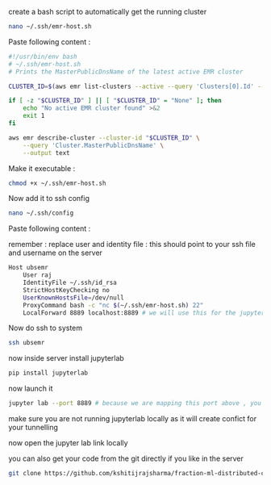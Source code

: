 create a bash script to automatically get the running cluster 
```bash
nano ~/.ssh/emr-host.sh
```

Paste following content : 


```bash
#!/usr/bin/env bash
# ~/.ssh/emr-host.sh
# Prints the MasterPublicDnsName of the latest active EMR cluster

CLUSTER_ID=$(aws emr list-clusters --active --query 'Clusters[0].Id' --output text 2>/dev/null)

if [ -z "$CLUSTER_ID" ] || [ "$CLUSTER_ID" = "None" ]; then
    echo "No active EMR cluster found" >&2
    exit 1
fi

aws emr describe-cluster --cluster-id "$CLUSTER_ID" \
    --query 'Cluster.MasterPublicDnsName' \
    --output text
```

Make it executable : 


```bash
chmod +x ~/.ssh/emr-host.sh
```

Now add it to ssh config 

```bash
nano ~/.ssh/config
```


Paste following content : 

remember : replace user and identity file : this should point to your ssh file and username on the server


```bash
Host ubsemr
    User raj
    IdentityFile ~/.ssh/id_rsa
    StrictHostKeyChecking no
    UserKnownHostsFile=/dev/null
    ProxyCommand bash -c "nc $(~/.ssh/emr-host.sh) 22"
    LocalForward 8889 localhost:8889 # we will use this for the jupyterlab
```

Now do ssh to system 

``` bash 
ssh ubsemr 
``` 

now inside server install jupyterlab 

```bash
pip install jupyterlab 
```

now launch it 

```bash 
jupyter lab --port 8889 # because we are mapping this port above , you can change this if port is not available in the machine , remember to change in config as well
```

make sure you are not running jupyterlab locally as it will create confict for your tunnelling 

now open the jupyter lab link locally 


you can also get your code from the git directly if you like in the server 

```bash
git clone https://github.com/kshitijrajsharma/fraction-ml-distributed-computing.git
```
